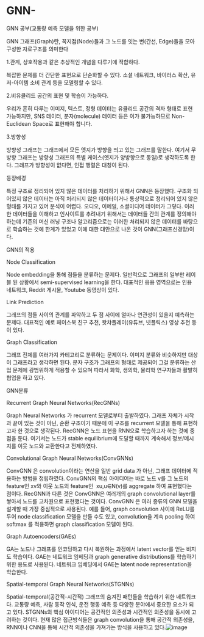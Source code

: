 # GNN-
GNN 공부(교통량 예측 모델을 위한 공부)

﻿GNN
그래프(Graph)란, 꼭지점(Node)들과 그 노드를 잇는 변(간선, Edge)들을 모아 구성한 자료구조를 의미한다

1.관계, 상호작용과 같은 추상적인 개념을 다루기에 적합하다.

복잡한 문제를 더 간단한 표현으로 단순화할 수 있다.
소셜 네트워크, 바이러스 확산, 유저-아이템 소비 관계 등을 모델링할 수 있다.

2.비유클리드 공간의 표현 및 학습이 가능하다.

우리가 흔히 다루는 이미지, 텍스트, 정형 데이터는 유클리드 공간의 격자 형태로 표현 가능하지만, SNS 데이터, 분자(molecule) 데이터 등은 이가 불가능하므로 Non-Euclidean Space로 표현해야 합니다.

3.방향성

방향성 그래프는 그래프에서 모든 엣지가 방향을 띄고 있는 그래프를 말한다.
여기서 무방향 그래프는 방향성 그래프의 특별 케이스(엣지가 양방향으로 동일)로 생각하도록 한다.
그래프가 방향성이 없다면, 인접 행렬은 대칭이 된다.


등장배경

특정 구조로 정리되어 있지 않은 데이터를 처리하기 위해서 GNN은 등장했다. 구조화 되어있지 않은 데이터는 아직 처리되지 않은 데이터이거나 통상적으로 정리되어 있지 않은 형태를 가지고 있어 분석이 어렵다. 오디오, 이메일, 소셜미디어 데이터가 그렇다. 이러한 데이터들을 이해하고 인사이트를 추려내기 위해서는 데이터들 간의 관계를 정의해야 하는데 기존의 머신 러닝 구조나 알고리즘으로는 이러한 처리되지 않은 데이터를 바탕으로 학습하는 것에 한계가 있었고 이에 대한 대안으로 나온 것이 GNN(그래프신경망)이다.

GNN의 적용

Node Classification

Node embedding을 통해 점들을 분류하는 문제다. 일반적으로 그래프의 일부만 레이블 된 상황에서 semi-supervised learning을 한다. 대표적인 응용 영역으로는 인용 네트워크, Reddit 게시물, Youtube 동영상이 있다.

Link Prediction

그래프의 점들 사이의 관계를 파악하고 두 점 사이에 얼마나 연관성이 있을지 예측하는 문제다. 대표적인 예로 페이스북 친구 추천, 왓챠플레이(유튜브, 넷플릭스) 영상 추천 등이 있다.

Graph Classification

그래프 전체를 여러가지 카테고리로 분류하는 문제이다. 이미지 분류와 비슷하지만 대상이 그래프라고 생각하면 된다. 분자 구조가 그래프의 형태로 제공되어 그걸 분류하는 산업 문제에 광범위하게 적용할 수 있으며 따라서 화학, 생의학, 물리학 연구자들과 활발히 협업을 하고 있다.


GNN분류

Recurrent Graph Neural Networks(RecGNNs)

Graph Neural Networks 가 recurrent 모델로부터 출발하였다. 그래프 자체가 시작과 끝이 있는 것이 아닌, 순환 구조이기 때문에 이 구조를 recurrent 모델을 통해 표현하고자 한 것으로 생각된다.
RecGNN은 노드 표현을 RNN으로 학습하고자 하는 것에 중점을 둔다. 여기서는 노드가 stable equilibrium에 도달할 때까지 계속해서 정보/메시지를 이웃 노드와 교환한다고 전제하였다.

Convolutional Graph Neural Networks(ConvGNNs)

ConvGNN 은 convolution이라는 연산을 일반 grid data 가 아닌, 그래프 데이터에 적용하는 방법을 정립하였다. ConvGNN의 핵심 아이디어는 바로 노드 v를 그 노드의 feature인 xv​와 이웃 노드의 feature인 
xu​,u∈N(v)를 aggregate 하여 표현했다는 점이다. RecGNN과 다른 것은 ConvGNN은 여러개의 graph convolutional layer를 쌓아서 노드를 고차원으로 표현했다는 것이다.
ConvGNN 은 여러 종류의 GNN 모델을 설계할 때 가장 중심적으로 사용된다. 예를 들어, graph convolution 사이에 ReLU를 두어 node classification 모델을 만들 수도 있고, convolution을 계속 pooling 하여 softmax 를 적용하면 graph classification 모델이 된다.

Graph Autoencoders(GAEs)

GA는 노드나 그래프를 인코딩하고 다시 복원하는 과정에서 latent vector를 얻는 비지도 학습이다. GAE는 네트워크 임베딩과 graph generative distributions를 학습하기 위한 용도로 사용된다. 네트워크 임베딩에서 GAE는 latent node representation을 학습한다.

Spatial-temporal Graph Neural Networks(STGNNs)

Spatial-temporal(공간적-시간적) 그래프의 숨겨진 패턴들을 학습하기 위한 네트워크다. 교통량 예측, 사람 동작 인식, 운전 행동 예측 등 다양한 분야에서 중요한 요소가 되고 있다. STGNNs의 핵심 아이디어는 공간적인 의존성과 시간적인 의존성을 동시에 고려하는 것이다. 현재 많은 접근방식들은 graph convolution을 통해 공간적 의존성을, RNN이나 CNN을 통해 시간적 의존성을 가져가는 방식을 사용하고 있다.![image](https://github.com/bjw0813/GNN-/assets/153045045/ada40787-ab32-4cb3-82a8-1d9e2c653158)

